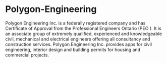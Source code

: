 # Polygon-Engineering
Polygon Engineering Inc. is a federally registered company and has Certificate of Approval from the Professional Engineers Ontario (PEO ). It is an associate group of extremely qualified, experienced and knowledgeable civil, mechanical and electrical engineers offering all  consultancy and construction services. Polygon Engineering Inc. provides apps for civil engineering, interior design and building permits  for housing and commercial projects.
